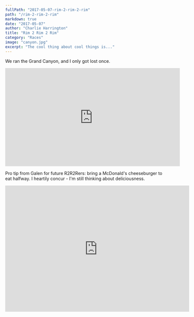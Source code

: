 ```yaml
---
fullPath: "2017-05-07-rim-2-rim-2-rim"
path: "/rim-2-rim-2-rim"
markdown: true
date: "2017-05-07"
author: "Charlie Harrington"
title: "Rim 2 Rim 2 Rim"
category: "Races"
image: "canyon.jpg"
excerpt: "The cool thing about cool things is..."
---
```


We ran the Grand Canyon, and I only got lost once.

<iframe width="560" height="315" src="https://www.youtube-nocookie.com/embed/Ldaaqfvi9O8?rel=0" frameborder="0" allowfullscreen></iframe>

Pro tip from Galen for future R2R2Rers: bring a McDonald's cheeseburger to eat halfway. I heartily concur - I'm still thinking about deliciousness.

<iframe height='405' width='590' frameborder='0' allowtransparency='true' scrolling='no' src='https://www.strava.com/activities/974355030/embed/64f4f4f302700c23bd8af47b54e4bd0d06d5d076'></iframe>
